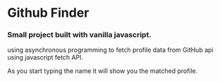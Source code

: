# Github Finder

### Small project built with vanilla javascript.

<p> using asynchronous programming to fetch profile data from GitHub api using javascript fetch API.</p>

<p>As you start typing the name it will show you the matched profile.</p>
